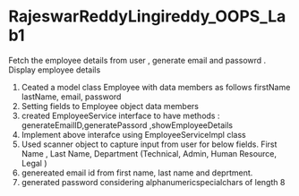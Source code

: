 # RajeswarReddyLingireddy_OOPS_Lab1
Fetch the employee details from user , generate email and passowrd . Display employee details

1.  Ceated a model class Employee with data members as follows
   firstName
   lastName,
   email,
   password
2. Setting fields to Employee object data members
3. created EmployeeService interface to have methods : generateEmailID,generatePassord ,showEmployeeDetails
4. Implement above interafce using EmployeeServiceImpl class
5.  Used scanner object to capture input from user for below fields.
   First Name , Last Name, Department (Technical, Admin, Human Resource, Legal )
6. genereated email id from first name, last name and deprtment.
7. generated password considering alphanumericspecialchars of length 8
